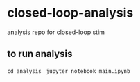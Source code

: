 # closed-loop-analysis
analysis repo for closed-loop stim

## to run analysis
`cd analysis `
`jupyter notebook main.ipynb`




